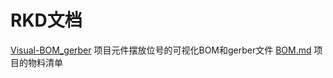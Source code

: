 # RKD文档

[Visual-BOM_gerber](Docs/Visual-BOM_gerber) 项目元件摆放位号的可视化BOM和gerber文件
[BOM.md](Docs/BOM.md) 项目的物料清单


